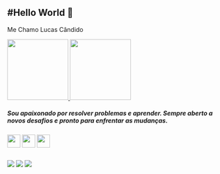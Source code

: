 <h2> #Hello World 👋 </h2>
<p>Me Chamo Lucas Cândido</p>

 
<a href="https://github.com/LucasBehrooz">
    <img height="140em" src="https://github-readme-stats.vercel.app/api?username=LucasBehrooz&show_icons=true&theme=dark&include_all_commits=true&count_private=true"/>
    <img height="140em" src="https://github-readme-stats.vercel.app/api/top-langs/?username=LucasBehrooz&layout=compact&langs_count=7&theme=dark"/>
</div>
</a>

<h5>Sou apaixonado por resolver problemas e aprender. Sempre aberto a novos desafios e pronto para enfrentar as mudanças.</h5>

 
<div>
    <img align="center" height="30" src="https://user-images.githubusercontent.com/18297282/127724823-a1c3ea09-572b-4749-893c-850113a79213.png">
    <img align="center" height="30" src="https://user-images.githubusercontent.com/18297282/127724811-e33bc7a7-f2f1-40ec-b55f-2f8d50876f6c.png">
    <img align="center" height="30" src="https://user-images.githubusercontent.com/18297282/127724837-95b68ed5-1f70-4a72-85f9-d61f93b2252d.png">
</div>
<!--Site Usado para obter os icons https://devicon.dev -->

##

<div>
    <a href="https://www.linkedin.com/in/lucasbehrooz/" target="_blank"><img src="https://img.shields.io/badge/LinkedIn-0077B5?style=for-the-badge&logo=linkedin&logoColor=white" target="_blank"></a> 
    <a href="https://www.instagram.com/lucasbehrooz/" target="_blank"><img src="https://img.shields.io/badge/Instagram-E4405F?style=for-the-badge&logo=instagram&logoColor=white" target="_blank"></a>
    <a href = "mailto:lucascandidoempresarial@gmail.com"><img src="https://img.shields.io/badge/Gmail-D14836?style=for-the-badge&logo=gmail&logoColor=white" target="_blank"></a>
</div>
<!-- Site usado para obter os badge https://dev.to -->
